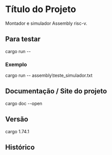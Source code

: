 # Título do Projeto
Montador e simulador Assembly risc-v.
## Para testar
cargo run -- <caminho-do-arquivo-assembly>
### Exemplo
cargo run -- assembly\teste_simulador.txt
## Documentação / Site do projeto
cargo doc --open
## Versão
cargo 1.74.1
## Histórico

